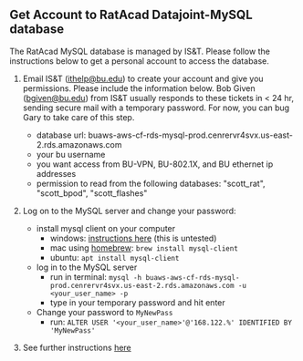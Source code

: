 ## Get Account to RatAcad Datajoint-MySQL database

The RatAcad MySQL database is managed by IS&T. Please follow the instructions below to get a personal account to access the database.

1. Email IS&T (ithelp@bu.edu) to create your account and give you permissions. Please include the information below. Bob Given (bgiven@bu.edu) from IS&T usually responds to these tickets in < 24 hr, sending secure mail with a temporary password. For now, you can bug Gary to take care of this step.
    - database url: buaws-aws-cf-rds-mysql-prod.cenrervr4svx.us-east-2.rds.amazonaws.com
    - your bu username
    - you want access from BU-VPN, BU-802.1X, and BU ethernet ip addresses
    - permission to read from the following databases: "scott_rat", "scott_bpod", "scott_flashes"

2. Log on to the MySQL server and change your password:
    - install mysql client on your computer
      - windows: [instructions here](https://dev.mysql.com/doc/mysql-shell/8.0/en/mysql-shell-install-windows-quick.html) (this is untested)
      - mac using [homebrew](https://brew.sh/): `brew install mysql-client`
      - ubuntu: `apt install mysql-client`
    - log in to the MySQL server
      - run in terminal: `mysql -h buaws-aws-cf-rds-mysql-prod.cenrervr4svx.us-east-2.rds.amazonaws.com -u <your_user_name> -p`
      - type in your temporary password and hit enter
    - Change your password to `MyNewPass`
      - run: `ALTER USER '<your_user_name>'@'168.122.%' IDENTIFIED BY 'MyNewPass'`

3. See further instructions [here](../README.md)

